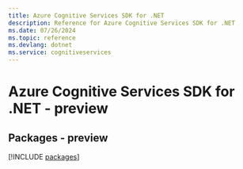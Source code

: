 ```yaml
---
title: Azure Cognitive Services SDK for .NET
description: Reference for Azure Cognitive Services SDK for .NET
ms.date: 07/26/2024
ms.topic: reference
ms.devlang: dotnet
ms.service: cognitiveservices
---
```

# Azure Cognitive Services SDK for .NET - preview
## Packages - preview
[!INCLUDE [packages](cognitive-services-index.md)]